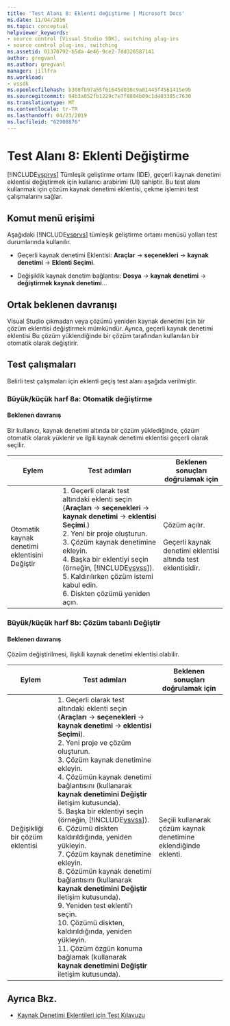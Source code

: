 ```yaml
---
title: 'Test Alanı 8: Eklenti değiştirme | Microsoft Docs'
ms.date: 11/04/2016
ms.topic: conceptual
helpviewer_keywords:
- source control [Visual Studio SDK], switching plug-ins
- source control plug-ins, switching
ms.assetid: 01370792-b5da-4e46-9ce2-7dd326587141
author: gregvanl
ms.author: gregvanl
manager: jillfra
ms.workload:
- vssdk
ms.openlocfilehash: b308fb97a55f61645d038c9a81445f4561415e9b
ms.sourcegitcommit: 94b3a052fb1229c7e7f8804b09c1d403385c7630
ms.translationtype: MT
ms.contentlocale: tr-TR
ms.lasthandoff: 04/23/2019
ms.locfileid: "62908876"
---
```

# <a name="test-area-8-plug-in-switching"></a>Test Alanı 8: Eklenti Değiştirme
[!INCLUDE[vsprvs](../../code-quality/includes/vsprvs_md.md)] Tümleşik geliştirme ortamı (IDE), geçerli kaynak denetimi eklentisi değiştirmek için kullanıcı arabirimi (UI) sahiptir. Bu test alanı kullanmak için çözüm kaynak denetimi eklentisi, çekme işlemini test çalışmalarını sağlar.

## <a name="command-menu-access"></a>Komut menü erişimi
 Aşağıdaki [!INCLUDE[vsprvs](../../code-quality/includes/vsprvs_md.md)] tümleşik geliştirme ortamı menüsü yolları test durumlarında kullanılır.

- Geçerli kaynak denetimi Eklentisi: **Araçlar** -> **seçenekleri** -> **kaynak denetimi** -> **Eklenti Seçimi**.

- Değişiklik kaynak denetim bağlantısı: **Dosya** -> **kaynak denetimi** -> **değiştirmek kaynak denetimi**...

## <a name="common-expected-behavior"></a>Ortak beklenen davranışı
 Visual Studio çıkmadan veya çözümü yeniden kaynak denetimi için bir çözüm eklentisi değiştirmek mümkündür. Ayrıca, geçerli kaynak denetimi eklentisi Bu çözüm yüklendiğinde bir çözüm tarafından kullanılan bir otomatik olarak değiştirir.

## <a name="test-cases"></a>Test çalışmaları
 Belirli test çalışmaları için eklenti geçiş test alanı aşağıda verilmiştir.

### <a name="case-8a-automatic-change"></a>Büyük/küçük harf 8a: Otomatik değiştirme

#### <a name="expected-behavior"></a>Beklenen davranış
 Bir kullanıcı, kaynak denetimi altında bir çözüm yüklediğinde, çözüm otomatik olarak yüklenir ve ilgili kaynak denetimi eklentisi geçerli olarak seçilir.

| Eylem | Test adımları | Beklenen sonuçları doğrulamak için |
| - | - | - |
| Otomatik kaynak denetimi eklentisini Değiştir | 1.  Geçerli olarak test altındaki eklenti seçin (**Araçları** -> **seçenekleri** -> **kaynak denetimi** -> **eklentisi Seçimi**.)<br />2.  Yeni bir proje oluşturun.<br />3.  Çözüm kaynak denetimine ekleyin.<br />4.  Başka bir eklentiyi seçin (örneğin, [!INCLUDE[vsvss](../../extensibility/includes/vsvss_md.md)]).<br />5.  Kaldırılırken çözüm istemi kabul edin.<br />6.  Diskten çözümü yeniden açın. | Çözüm açılır.<br /><br /> Geçerli kaynak denetimi eklentisi altında test eklentisidir. |

### <a name="case-8b-solution-based-change"></a>Büyük/küçük harf 8b: Çözüm tabanlı Değiştir

#### <a name="expected-behavior"></a>Beklenen davranış
 Çözüm değiştirilmesi, ilişkili kaynak denetimi eklentisi olabilir.

| Eylem | Test adımları | Beklenen sonuçları doğrulamak için |
|----------------------------------| - | - |
| Değişikliği bir çözüm eklentisi | 1.  Geçerli olarak test altındaki eklenti seçin (**Araçları** -> **seçenekleri** -> **kaynak denetimi** -> **eklentisi Seçimi**).<br />2.  Yeni proje ve çözüm oluşturun.<br />3.  Çözüm kaynak denetimine ekleyin.<br />4.  Çözümün kaynak denetimi bağlantısını (kullanarak **kaynak denetimini Değiştir** iletişim kutusunda).<br />5.  Başka bir eklentiyi seçin (örneğin, [!INCLUDE[vsvss](../../extensibility/includes/vsvss_md.md)]).<br />6.  Çözümü diskten kaldırıldığında, yeniden yükleyin.<br />7.  Çözüm kaynak denetimine ekleyin.<br />8.  Çözümün kaynak denetimi bağlantısını (kullanarak **kaynak denetimini Değiştir** iletişim kutusunda).<br />9. Yeniden test eklenti'ı seçin.<br />10. Çözümü diskten, kaldırıldığında, yeniden yükleyin.<br />11. Çözüm özgün konuma bağlamak (kullanarak **kaynak denetimini Değiştir** iletişim kutusunda). | Seçili kullanarak çözüm kaynak denetimine eklendiğinde eklenti. |

## <a name="see-also"></a>Ayrıca Bkz.
- [Kaynak Denetimi Eklentileri için Test Kılavuzu](../../extensibility/internals/test-guide-for-source-control-plug-ins.md)